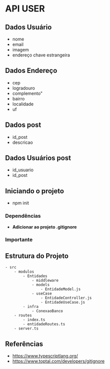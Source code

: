 
# API USER

## Dados Usuário
- nome
- email
- imagem
- endereço chave estrangeira
## Dados Endereço
- cep
- logradouro
- complemento"
- bairro
- localidade
- uf

## Dados post
- id_post
- descricao

## Dados Usuários post 
- id_usuario
- id_post

## Iniciando o projeto
- npm init

### Dependências

- **Adicionar ao projeto .gitignore**

### Importante




## Estrutura do Projeto
```
- src
    - modulos
        - Entidades
            - middleware
            - models
                - EntidadeModel.js
            - useCase
                - EntidadeController.js
                - EntidadeUseCase.js
        - infra
            - ConexaoBanco
    - routes
        - index.ts
        - entidadeRoutes.ts
    - server.ts
```

## Referências
- https://www.typescriptlang.org/
- https://www.toptal.com/developers/gitignore
